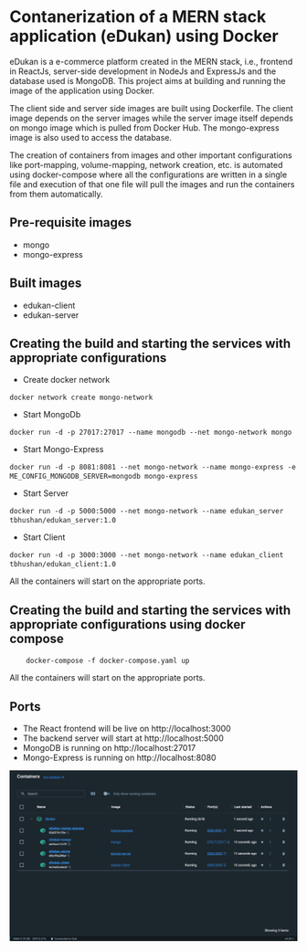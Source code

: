 # Contanerization of a MERN stack application (eDukan) using Docker

<p>eDukan is a e-commerce platform created in the MERN stack, i.e., frontend in ReactJs, server-side development in NodeJs and ExpressJs and the database used is MongoDB. This project aims at building and running the image of the application using Docker.</p>
<p>The client side and server side images are built using Dockerfile. The client image depends on the server images while the server image itself depends on mongo image which is pulled from Docker Hub. The mongo-express image is also used to access the database.</p>
<p>The creation of containers from images and other important configurations like port-mapping, volume-mapping, network creation, etc. is automated using docker-compose where all the configurations are written in a single file and execution of that one file will pull the images and run the containers from them automatically.</p>

## Pre-requisite images

- mongo
- mongo-express

## Built images

- edukan-client
- edukan-server

## Creating the build and starting the services with appropriate configurations

- Create docker network

```
docker network create mongo-network
```

- Start MongoDb

```
docker run -d -p 27017:27017 --name mongodb --net mongo-network mongo
```

- Start Mongo-Express

```
docker run -d -p 8081:8081 --net mongo-network --name mongo-express -e ME_CONFIG_MONGODB_SERVER=mongodb mongo-express
```

- Start Server

```
docker run -d -p 5000:5000 --net mongo-network --name edukan_server tbhushan/edukan_server:1.0
```

- Start Client

```
docker run -d -p 3000:3000 --net mongo-network --name edukan_client tbhushan/edukan_client:1.0
```

All the containers will start on the appropriate ports.

## Creating the build and starting the services with appropriate configurations using docker compose

```
    docker-compose -f docker-compose.yaml up
```

All the containers will start on the appropriate ports.

## Ports

- The React frontend will be live on http://localhost:3000
- The backend server will start at http://localhost:5000
- MongoDB is running on http://localhost:27017
- Mongo-Express is running on http://localhost:8080

<p align='center'>
    <img src='./Screenshot.png'>
</p>
